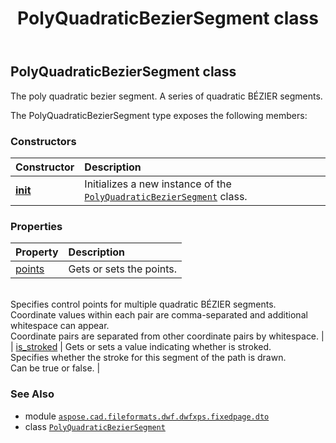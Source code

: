 ﻿---
title: PolyQuadraticBezierSegment class
second_title: Aspose.CAD for Python via .NET API References
description: 
type: docs
weight: 170
url: /python-net/aspose.cad.fileformats.dwf.dwfxps.fixedpage.dto/polyquadraticbeziersegment/
is_root: false
---

## PolyQuadraticBezierSegment class

The poly quadratic bezier segment.
A series of quadratic BÉZIER segments.



The PolyQuadraticBezierSegment type exposes the following members:

### Constructors
| Constructor | Description |
| :- | :- |
| [__init__](/cad/python-net/aspose.cad.fileformats.dwf.dwfxps.fixedpage.dto/polyquadraticbeziersegment/__init__/#) | Initializes a new instance of the [`PolyQuadraticBezierSegment`](/cad/python-net/aspose.cad.fileformats.dwf.dwfxps.fixedpage.dto/polyquadraticbeziersegment) class. |


### Properties
| Property | Description |
| :- | :- |
| [points](/cad/python-net/aspose.cad.fileformats.dwf.dwfxps.fixedpage.dto/polyquadraticbeziersegment/points) | Gets or sets the points.<br/>Specifies control points for multiple quadratic BÉZIER segments.<br/>Coordinate values within each pair are comma-separated and additional whitespace can appear.<br/>Coordinate pairs are separated from other coordinate pairs by whitespace. |
| [is_stroked](/cad/python-net/aspose.cad.fileformats.dwf.dwfxps.fixedpage.dto/polyquadraticbeziersegment/is_stroked) | Gets or sets a value indicating whether is stroked.<br/>Specifies whether the stroke for this segment of the path is drawn.<br/>Can be true or false. |



### See Also
* module [`aspose.cad.fileformats.dwf.dwfxps.fixedpage.dto`](..)
* class [`PolyQuadraticBezierSegment`](/cad/python-net/aspose.cad.fileformats.dwf.dwfxps.fixedpage.dto/polyquadraticbeziersegment)
